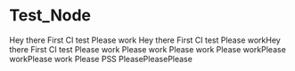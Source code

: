 # Test_Node
Hey there First CI test
Please work
Hey there First CI test
Please workHey there First CI test
Please work
Please work Please work Please workPlease workPlease work Please PSS
PleasePleasePlease